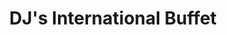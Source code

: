 ---
layout: place
title: "DJ's International Buffet"
permalink: /new-york/garden-city/dj-s-international-buffet.html
stateAbbr: NY
stateName: New York
cityName: Garden City
seo:
  name: "DJ's International Buffet"
  type: Restaurant
  links: http://djsinternationalbuffet.com/
description: "Looking for sushi in Garden City, New York? Check out DJ's International Buffet for a delightful Japanese dining experience. Enjoy a variety of sushi and oth..."
place_id: ChIJK2ip6Ih9wokRWp1yhw-G_D0
photos:
  - name: >-
      places/ChIJK2ip6Ih9wokRWp1yhw-G_D0/photos/AeeoHcIijHHcmSfe4HE_UQisv81Las6FFF4l2scGjGXsYhds14TSABOTEGZzVf0PV8f2o_l1rdjaPMex_kun0f972VD-20b7C_-XxR1JfhqD54I6StlKiESCdej4iJMUMQrfgXz7vGr4Eu26uipPDs8LJDxGVPpI3ggXZ1zxFWjl2gKaNcoC8i6SyLJMJZztMTvjfkHMR6XUPl6F_JEOnJXkm0MrimVOfkdRPFBxAM_9uAWBocHPl5x-vh5lwpR_0ZmNYrSTT60gKjBVXGKYvr15YzbMCyJooVLPGuadYn3Jq9vy7MyyvLpRPA_mGhUIZ1AED4dRwBuPaCDG-Oc61xGr0n0i84xq_th0djb5kAzu-9qSCSZtoKiSxnbTyJZXjlfQ2ULf-gPfmaCwq368QMUjKISJlHs7UywzXUEOm8I6uZzxoj5E
    widthPx: 4800
    heightPx: 2700
    authorAttributions:
      - displayName: Richard Wang
        uri: https://maps.google.com/maps/contrib/105829764966682835606
        photoUri: >-
          https://lh3.googleusercontent.com/a/ACg8ocLU_Fa0RnBLxoMEAJCEaWT7MokF0RVsE7skos8FEGaf1lrmQw=s100-p-k-no-mo
    flagContentUri: >-
      https://www.google.com/local/imagery/report/?cb_client=maps_api_places.places_api&image_key=!1e10!2sCIHM0ogKEICAgICdqKDI2gE&hl=en-US
    googleMapsUri: >-
      https://www.google.com/maps/place//data=!3m4!1e2!3m2!1sCIHM0ogKEICAgICdqKDI2gE!2e10!4m2!3m1!1s0x89c27d88e8a9682b:0x3dfc860f87729d5a
  - name: >-
      places/ChIJK2ip6Ih9wokRWp1yhw-G_D0/photos/AeeoHcJAggafB43TrvgxfcN_MqDGAiLM6_P144MiHe2LKQdaxn3TvFHNn68YHehW8eUMp4SpmBBYQvUkQjt7CUPAyxLtWUHBJLhpruDHJlZz7ofU7v218Hx32vnuhvYT2LeAXG3IJ3MSaeoXbbAZ-dxlJdEOXyeDiymZVTlWsidMMQln1gpQiI1gRgjyZMIlLe6iexTBpPoCkgF9si9Q6BT-f6JxuajVW8tN5iOiIPBwIlXuiFMajjCeMGBYW7IQR-EJMuV-RAF6Q1m2tAaYxxNA14m3MHcqce8_-zAbfy4phMjgxIhXqWAR3-knIiyA0bpcqtQk7H7fK-l1V2zFfHVS60ZH7QSXqeRxF0Ot4ajS3NE3yQrmBzwpMQ49iHBhnjjP5TpmhE1AjB1m0eZmjBq0ksbKRdtB75Oay5VnT5Er93NpHgttxgybv-4cRfvSXQ
    widthPx: 4000
    heightPx: 3000
    authorAttributions:
      - displayName: Cris J
        uri: https://maps.google.com/maps/contrib/103953798914619685448
        photoUri: >-
          https://lh3.googleusercontent.com/a-/ALV-UjX1Kh_cDqVlghARhMfo-7OFcdjjfo_4nvGPU4ZV6NRhuHwmD_oKsA=s100-p-k-no-mo
    flagContentUri: >-
      https://www.google.com/local/imagery/report/?cb_client=maps_api_places.places_api&image_key=!1e10!2sCIABIhAA3ilWdRhOzGf6_y4ADlqt&hl=en-US
    googleMapsUri: >-
      https://www.google.com/maps/place//data=!3m4!1e2!3m2!1sCIABIhAA3ilWdRhOzGf6_y4ADlqt!2e10!4m2!3m1!1s0x89c27d88e8a9682b:0x3dfc860f87729d5a
  - name: >-
      places/ChIJK2ip6Ih9wokRWp1yhw-G_D0/photos/AeeoHcICnLY-9r_07RNsp-fh52CKAYFxzF8RLhwrYYpw38rqCx85_u_LiGjYvbYok6HtSLBNFtwEisQNiu5j6fFd3arZka-LY_VOZ49s5frQOK2h7yyvzyH40U8GKUl3DC7NuldEm36ZQiDKKDSxQmuZlG7jAtcWUdq4cKK4xaBVUjHEjn0Hssk_d8LfxdNPWocrtJBJmh62KxsgLuZBfln5Xw8rB3xHEriljaym_CQotdZUGOBZxzs6WXHUL3Pt4mmR91Ns3-ZRrXN352PT_k_TELSfFf-7b8jpP87QpvmPMOh2dw
    widthPx: 3024
    heightPx: 4032
    authorAttributions:
      - displayName: DJ's International Buffet
        uri: https://maps.google.com/maps/contrib/104781725535745240441
        photoUri: >-
          https://lh3.googleusercontent.com/a/ACg8ocJl58yTFEk3nu7M-0qF46BjneY9Ai1GrSTwFrZl4XgbqgGb7Q=s100-p-k-no-mo
    flagContentUri: >-
      https://www.google.com/local/imagery/report/?cb_client=maps_api_places.places_api&image_key=!1e10!2sAF1QipMFYm5785vU1yg6OehIJBlbLMdTFM63SsFWHh0o&hl=en-US
    googleMapsUri: >-
      https://www.google.com/maps/place//data=!3m4!1e2!3m2!1sAF1QipMFYm5785vU1yg6OehIJBlbLMdTFM63SsFWHh0o!2e10!4m2!3m1!1s0x89c27d88e8a9682b:0x3dfc860f87729d5a
  - name: >-
      places/ChIJK2ip6Ih9wokRWp1yhw-G_D0/photos/AeeoHcLBbUCBf6ZtsK73pQJWb1i53EWelNKmFuH7bzv4dg5TUjLotT7JpBnEeVIUlo97Fvk-R7q592Vs67nbbFkfWfb5aJc1T9DFyaxo9zQ8ODLLvr_mALIVZuhnZJuUN4mce6A2jzepjEWXcxV82P-QSHm4hvXwbefwvE4GsYcMjUzK-bRPFvQ0DAkTzOiiZKatfrDKXcYEqiaIzzdTQrLvcOJWMaRbX-kMSqqYYFAxiyq8tYzw6Gys7uih6NI_UuLKOp_98TKem-tSfM1l3wWFBLhzGWZE4W0s_laxDJMvI4OT8fgA9kVUiucLzlA6pggHqDZxcVTut2lbDtIxC-gTV1ClREx1_IvAe89tHPRVkCOwTNhj9vlC5YDXHRv-NVZpIG9ALy7xjiHxlIuRwzmiJCvfhOuWWfhI4iElQlf3uCg9FQ
    widthPx: 4800
    heightPx: 3600
    authorAttributions:
      - displayName: Ada Lau
        uri: https://maps.google.com/maps/contrib/109901027131956443388
        photoUri: >-
          https://lh3.googleusercontent.com/a-/ALV-UjW9PdQxJ9GlV-J_DMvSphuBq-DLBBOd6t9wWFiBtu0iIeCyUNtC=s100-p-k-no-mo
    flagContentUri: >-
      https://www.google.com/local/imagery/report/?cb_client=maps_api_places.places_api&image_key=!1e10!2sCIHM0ogKEICAgICf9ofBcg&hl=en-US
    googleMapsUri: >-
      https://www.google.com/maps/place//data=!3m4!1e2!3m2!1sCIHM0ogKEICAgICf9ofBcg!2e10!4m2!3m1!1s0x89c27d88e8a9682b:0x3dfc860f87729d5a
  - name: >-
      places/ChIJK2ip6Ih9wokRWp1yhw-G_D0/photos/AeeoHcKwLQc2oYZLfe5tcbbSWoDmCOPNcvqpSlfYCOIwH7wICih2V2hhmEDgQnd8do07OENl_yi0ArWC22d_lewUnW61kEKPbCjnr9JDYnNT97sh-xRWiYB8fSeaj_VtFQaU_PCzVyiMupkjZPLhqemHHAuuc9ol7nGRQj_b5PijUJQMxqBDhHGfk-gARL5JFAU6VXp9ilbI19Tlqbw_qwZQkOlts52fyt1g2eSv5pT0lwD0vA4XPuvVUZyt2499q-tPcCZkjBZ3C1vGZ-j_2jnOmHZdbSxc_IpNueIu3fAROKlKvSWk3GgBFNLroconlupVE6Hq2axaAaU66Bkcl5zGndRJ3a_4ItSO9hqMH2w4GBLyGSbAvW61wFF8fAqZpZVT3sCStUC_ZE6lA2HJzNPePcvymbTbfrBt-rt-0H7cYCl_zVAh1n0zLllmh8156A
    widthPx: 4000
    heightPx: 3000
    authorAttributions:
      - displayName: Cris J
        uri: https://maps.google.com/maps/contrib/103953798914619685448
        photoUri: >-
          https://lh3.googleusercontent.com/a-/ALV-UjX1Kh_cDqVlghARhMfo-7OFcdjjfo_4nvGPU4ZV6NRhuHwmD_oKsA=s100-p-k-no-mo
    flagContentUri: >-
      https://www.google.com/local/imagery/report/?cb_client=maps_api_places.places_api&image_key=!1e10!2sCIABIhADydER2SP-MWf6_ugADL9q&hl=en-US
    googleMapsUri: >-
      https://www.google.com/maps/place//data=!3m4!1e2!3m2!1sCIABIhADydER2SP-MWf6_ugADL9q!2e10!4m2!3m1!1s0x89c27d88e8a9682b:0x3dfc860f87729d5a
  - name: >-
      places/ChIJK2ip6Ih9wokRWp1yhw-G_D0/photos/AeeoHcIvuK6yksP5JZGKbyG2Uqei_xn8w8ie07bG1WQ8VYmUmYdAkgq-8k3PiQgKblOTYJZ4u2ea7trOlkMbzI_psQ8uHkVGbi-i5HQO9a8POSvtVTetNl_norshBkhEMawWccGPF4925atl2PWDeHn_DctzryzuhFpN1CA5ESkBxGIo-pZELiWVkzCvSls3t01mNn0ph_5m0LubbWNiS_Yc3SmTPkAPSwhjcrrOuWyLhRJz6UIIKPGOplU3Wq26ahLrUhX1_zRRpOqURSWEiXqDf_I5m6cca8M6aHaDqRDICNKpADiyS-fbRJv4c0zocnJozBwizzofrDWpCqvHOCbcDT02mPHOAUI2XbbjM0SOHY8n2T0idIeKF5_saFRo_rXE9sh2j5jbi5qOgqfPWUYDZFzUXpFPtzyypueCkUziYUpJqvar
    widthPx: 3024
    heightPx: 4032
    authorAttributions:
      - displayName: Michael Milazzo
        uri: https://maps.google.com/maps/contrib/112332994925701009232
        photoUri: >-
          https://lh3.googleusercontent.com/a-/ALV-UjUx9VzQLjIPyLKxdshrttTozdWNQ8k_9kYZZnACZfSV8HSl1hOQ=s100-p-k-no-mo
    flagContentUri: >-
      https://www.google.com/local/imagery/report/?cb_client=maps_api_places.places_api&image_key=!1e10!2sCIHM0ogKEICAgID7ncWLmQE&hl=en-US
    googleMapsUri: >-
      https://www.google.com/maps/place//data=!3m4!1e2!3m2!1sCIHM0ogKEICAgID7ncWLmQE!2e10!4m2!3m1!1s0x89c27d88e8a9682b:0x3dfc860f87729d5a
  - name: >-
      places/ChIJK2ip6Ih9wokRWp1yhw-G_D0/photos/AeeoHcLAXdm-3YlMYyKPLordri6JoRbq5nz-0Ll95k6Kjf7a-9kao9nxGDX-6t5ab60fY-lJujye9nSD3RYbGDP24bHJ9LWNBzklFAA6csxe04No58zxs5VCZ6nR7M8DfRrxOcQLr47t8N9KfVhnaLyTf78JrYq8_07ZHV0Md8lfiO25jMnNStzeM3qG6if9Ei_3TcpvPADzl-ZM-bQTIXeRvMnCIyeM6dERFWIUTBHhxS6cQgWUzsdQ3iPHlYcmZwUIv9h3GXdCWjCX7-0uIhYfHNEjNOuufEpfIkhF0WlTWdpJpdxxwZv0I_btgESmDfqC2dHoil6hki2VbtZ7oosKFmtblmaYktsSSQCueNraX8wrS5f5q0h0gv9Cq97Yv3GRJGgsKuVj6qyt-1UgK7ULOB_JKNVxsQyhwqCggQIWX9AS7w
    widthPx: 4800
    heightPx: 3600
    authorAttributions:
      - displayName: Ada Lau
        uri: https://maps.google.com/maps/contrib/109901027131956443388
        photoUri: >-
          https://lh3.googleusercontent.com/a-/ALV-UjW9PdQxJ9GlV-J_DMvSphuBq-DLBBOd6t9wWFiBtu0iIeCyUNtC=s100-p-k-no-mo
    flagContentUri: >-
      https://www.google.com/local/imagery/report/?cb_client=maps_api_places.places_api&image_key=!1e10!2sCIHM0ogKEICAgICf9ofBMg&hl=en-US
    googleMapsUri: >-
      https://www.google.com/maps/place//data=!3m4!1e2!3m2!1sCIHM0ogKEICAgICf9ofBMg!2e10!4m2!3m1!1s0x89c27d88e8a9682b:0x3dfc860f87729d5a
  - name: >-
      places/ChIJK2ip6Ih9wokRWp1yhw-G_D0/photos/AeeoHcKr5hEQlRfnXxb1BhZebnFFntw28wTWz4iE-rxOOdK5dAKFyP5DEgNJP3yb0ugcWCgQpAjiENy7tkvhgxT8zFjmbuRjgjbDdSHyvD1xJxUWVoXaQ0JdusO6FYj4qa4nJsYwMrq3uiMbupuZhr7n5Fxpp9obmnUNG2P5sEh7euT68Q2KmCnWmUamsx2gSIWkWC9ULNImHAAnXG-_VOOoCoibxcILDQNmT9rLC-FBGcBsbWViczb0DNU810lypg9sxaamPZk_DGx236uOXQKjDmXcZsTy_L2k-_Lku4aBRucvkGng7P5E_1MfwV-0332vSt8ZByUTrslKWNG8GqmpiDjisTFAm98vd046G-Y9oKRjEu9OPpPFkITvjUE7Kkr3Lgaj45jIzUaqia-zknh8IhNFiXTt6iba1CfWdnkD_DH8_g
    widthPx: 3056
    heightPx: 3056
    authorAttributions:
      - displayName: Vivian L
        uri: https://maps.google.com/maps/contrib/103275810369170804702
        photoUri: >-
          https://lh3.googleusercontent.com/a/ACg8ocJtprbdKO-hGS9NPN1s9VLsBCNqzGhEs9nqs9hKiXXVTij55Q=s100-p-k-no-mo
    flagContentUri: >-
      https://www.google.com/local/imagery/report/?cb_client=maps_api_places.places_api&image_key=!1e10!2sCIHM0ogKEICAgICfr6GfGA&hl=en-US
    googleMapsUri: >-
      https://www.google.com/maps/place//data=!3m4!1e2!3m2!1sCIHM0ogKEICAgICfr6GfGA!2e10!4m2!3m1!1s0x89c27d88e8a9682b:0x3dfc860f87729d5a
  - name: >-
      places/ChIJK2ip6Ih9wokRWp1yhw-G_D0/photos/AeeoHcK3wJH6k8pn2g75h_vpkK58x42yrl5njl-L5YDgx4W0fqE1ml5mRT_iLf1Q_8KhYmKiE4AgjF7L6D9MU3t7jxQrtsloUj8dpk7AItqmQfB5Wou4p6D8K1ePEEzYaTP4_y2k7YOZRRfT28wRWx0Yt0ZidLgjzLnGJHcMUhgc94BVRAsWWa2nACP_2Eej-HvK1o7v7Tgs9GeJy_Q0W8BjPAOq77KNa96iJId67ZPFCGrc_CgpBx4540czaKErc2DtXun8AzoslHXsACQAqNTY0N6JDJgJ-xSPlJLfsekJaLU8gA2ANeNkeWilYj741EY4h0XRX1BhRBRvsuiDbOQGSohXxfyppkrCSji_-O9qbpZrQV_0qRyjF4x8cBZeLBKFo_XzmkeIyVC1qSRWgfhgucyWOQEH-turZxvc7wrFRRY
    widthPx: 4032
    heightPx: 2268
    authorAttributions:
      - displayName: Cherry Kan
        uri: https://maps.google.com/maps/contrib/107265128063773112328
        photoUri: >-
          https://lh3.googleusercontent.com/a/ACg8ocLqyaHjJvrpXMYrx1GJkom7oG4LzPhUFCXWGHK4A3D7KGbUsw=s100-p-k-no-mo
    flagContentUri: >-
      https://www.google.com/local/imagery/report/?cb_client=maps_api_places.places_api&image_key=!1e10!2sCIHM0ogKEICAgMCQ182LBA&hl=en-US
    googleMapsUri: >-
      https://www.google.com/maps/place//data=!3m4!1e2!3m2!1sCIHM0ogKEICAgMCQ182LBA!2e10!4m2!3m1!1s0x89c27d88e8a9682b:0x3dfc860f87729d5a
  - name: >-
      places/ChIJK2ip6Ih9wokRWp1yhw-G_D0/photos/AeeoHcLS5YAqUX_Vler0CQ65ByZUv1MnMnD6lTUAMBBpYYfC3PG3WWfrx4-NSIC27pA1sa82f9r64HPzbSLJdWhkjZ25mX4NvkRpFUbulgYElAswYxLuHQge6z3hOi9nAvzBhScu0PwFR0MEY1QtKL0Oj2zqSn_NFrpE-Rxq2jVr9RH1B6WkAEx58bNEPOISoGKwZS21UxNfc5cTDyr2rU2QVFvgRfipDPi9hzxVlLGjWGl0e9NK66qJjVpJ6uXldpZNXCd1oBryknpnuqHqPZv8vGLpdW75gCnzqpImrK9WnH__x6-CuFn49wg9l5gsSb6yvFurjHHF4oPaU5JtOJZaGL7CxF3SaJPPosNQ9NuLzEPliEQncWw2O2RwqGr1SDeLFezXx_OTO0ze7u49IRjnWakZkuGedlc_ozWh2vC5Tn4zdtfF
    widthPx: 4800
    heightPx: 3600
    authorAttributions:
      - displayName: Ada Lau
        uri: https://maps.google.com/maps/contrib/109901027131956443388
        photoUri: >-
          https://lh3.googleusercontent.com/a-/ALV-UjW9PdQxJ9GlV-J_DMvSphuBq-DLBBOd6t9wWFiBtu0iIeCyUNtC=s100-p-k-no-mo
    flagContentUri: >-
      https://www.google.com/local/imagery/report/?cb_client=maps_api_places.places_api&image_key=!1e10!2sCIHM0ogKEICAgICf9ofB0gE&hl=en-US
    googleMapsUri: >-
      https://www.google.com/maps/place//data=!3m4!1e2!3m2!1sCIHM0ogKEICAgICf9ofB0gE!2e10!4m2!3m1!1s0x89c27d88e8a9682b:0x3dfc860f87729d5a
address: 1100 Stewart Ave, Garden City, NY 11530, USA
street: 1100 Stewart Ave
city: Garden City
state: NY
zip: '11530'
country: USA
neighborhood: null
latitude: '40.735211'
longitude: '-73.592258'
accessibility_options:
  wheelchairAccessibleParking: true
  wheelchairAccessibleEntrance: true
  wheelchairAccessibleRestroom: true
  wheelchairAccessibleSeating: true
business_status: OPERATIONAL
name: DJ's International Buffet
google_maps_links:
  directionsUri: >-
    https://www.google.com/maps/dir//''/data=!4m7!4m6!1m1!4e2!1m2!1m1!1s0x89c27d88e8a9682b:0x3dfc860f87729d5a!3e0
  placeUri: https://maps.google.com/?cid=4466592331699756378
  writeAReviewUri: >-
    https://www.google.com/maps/place//data=!4m3!3m2!1s0x89c27d88e8a9682b:0x3dfc860f87729d5a!12e1
  reviewsUri: >-
    https://www.google.com/maps/place//data=!4m4!3m3!1s0x89c27d88e8a9682b:0x3dfc860f87729d5a!9m1!1b1
  photosUri: >-
    https://www.google.com/maps/place//data=!4m3!3m2!1s0x89c27d88e8a9682b:0x3dfc860f87729d5a!10e5
primary_type: Buffet Restaurant
opening_hours:
  regular: null
  current: null
secondary_opening_hours:
  regular:
    weekdayDescriptions: null
    type: null
  current:
    weekdayDescriptions: null
    type: null
phone: (516) 227-2472
price_level: PRICE_LEVEL_MODERATE
price_range: $30 &ndash; $50
rating: '4.1'
rating_count: 4086
website: http://djsinternationalbuffet.com/
reviews: null
parking_options: null
payment_options: null
allow_dogs: null
curbside_pickup: null
delivery: null
dine_in: null
good_for_children: null
good_for_groups: null
good_for_sports: null
live_music: null
menu_for_children: null
outdoor_seating: null
reservable: null
restroom: null
serves_beer: null
serves_breakfast: null
serves_brunch: null
serves_cocktails: null
serves_coffee: null
serves_dinner: null
serves_dessert: null
serves_lunch: null
serves_vegetarian_food: null
serves_wine: null
takeout: null
summary: null

---